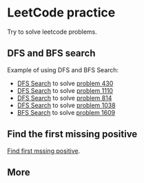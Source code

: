 # LeetCode practice
Try to solve leetcode problems.

## DFS and BFS search
Example of using DFS and BFS Search:  
- [DFS Search](./p430.py) to solve [problem 430](https://leetcode.com/problems/flatten-a-multilevel-doubly-linked-list/description/)
- [DFS Search](./p1110.py) to solve [problem 1110](https://leetcode.com/problems/delete-nodes-and-return-forest/)
- [DFS Search](./p814.py) to solve [problem 814](https://leetcode.com/problems/binary-tree-pruning/description/)
- [DFS Search](./p1038.py) to solve [problem 1038](https://leetcode.com/problems/binary-search-tree-to-greater-sum-tree/)
- [BFS Search](./1609.py) to solve [problem 1609](https://leetcode.com/problems/even-odd-tree/)


## Find the first missing positive
[Find first mssing positive](./p41.py).

## More